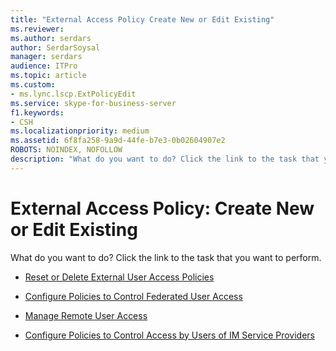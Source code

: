 ```yaml
---
title: "External Access Policy Create New or Edit Existing"
ms.reviewer: 
ms.author: serdars
author: SerdarSoysal
manager: serdars
audience: ITPro
ms.topic: article
ms.custom:
- ms.lync.lscp.ExtPolicyEdit
ms.service: skype-for-business-server
f1.keywords:
- CSH
ms.localizationpriority: medium
ms.assetid: 6f8fa258-9a9d-44fe-b7e3-0b02604907e2
ROBOTS: NOINDEX, NOFOLLOW
description: "What do you want to do? Click the link to the task that you want to perform."
---
```


# External Access Policy: Create New or Edit Existing

What do you want to do? Click the link to the task that you want to perform.

- [Reset or Delete External User Access Policies](/previous-versions/office/lync-server-2013/lync-server-2013-resetting-or-deleting-external-user-access-policies)

- [Configure Policies to Control Federated User Access](/previous-versions/office/lync-server-2013/lync-server-2013-configure-policies-to-control-federated-user-access)

- [Manage Remote User Access](/previous-versions/office/lync-server-2013/lync-server-2013-configure-policies-to-control-remote-user-access)

- [Configure Policies to Control Access by Users of IM Service Providers](/previous-versions/office/lync-server-2013/lync-server-2013-create-or-edit-public-sip-federated-providers)